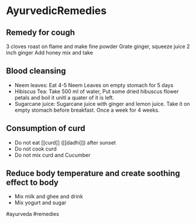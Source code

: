 # AyurvedicRemedies

## Remedy for cough

3 cloves roast on flame and make fine powder
Grate ginger, squeeze juice 2 inch ginger
Add honey mix and take

## Blood cleansing

- Neem leaves: Eat 4-5 Neem Leaves on empty stomach for 5 days
- Hibiscus Tea: Take 500 ml of water, Put some dried hibuscus flower petals and boil it unitl a quater of it is left.
- Sugarcane juice: Sugarcane juice with ginger and lemon juice. Take it on empty stomach before breakfast. Once a week for 4 weeks.

## Consumption of curd

- Do not eat [[curd]] ([[dadhi]]) after sunset
- Do not cook curd
- Do not mix curd and Cucumber

## Reduce body temperature and create soothing effect to body

- Mix milk and ghee and drink
- Mix yogurt and sugar

#ayurveda
#remedies
